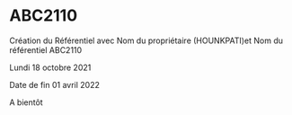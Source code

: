 # ABC2110
 Création du Référentiel avec Nom du propriétaire (HOUNKPATI)et Nom du référentiel ABC2110

 Lundi 18 octobre 2021

Date de fin 01 avril 2022

A bientôt